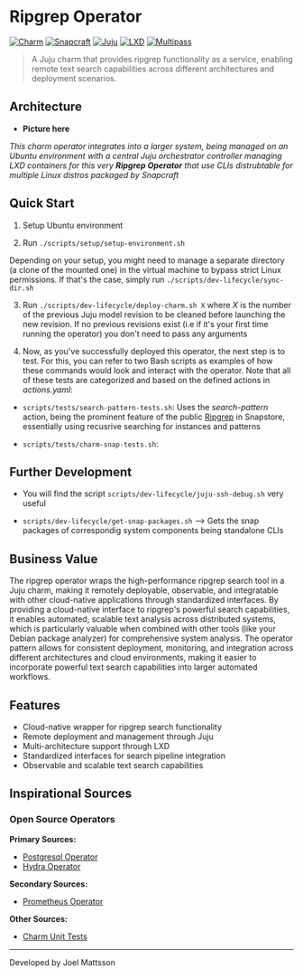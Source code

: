 # Ripgrep Operator

[![Charm](https://img.shields.io/badge/Charm-ripgrep--operator-blue)](https://charmhub.io)
[![Snapcraft](https://img.shields.io/badge/Snapcraft-Package-green)](https://snapcraft.io)
[![Juju](https://img.shields.io/badge/Juju-2.9+-purple)](https://juju.is/)
[![LXD](https://img.shields.io/badge/LXD-5.0+-orange)](https://linuxcontainers.org/lxd)
[![Multipass](https://img.shields.io/badge/Multipass-1.12+-lightblue)](https://multipass.run)

> A Juju charm that provides ripgrep functionality as a service, enabling remote text search capabilities across different architectures and deployment scenarios.


## Architecture

- **Picture here**

*This charm operator integrates into a larger system, being managed on an Ubuntu environment with a central Juju orchestrator controller managing LXD containers for this very **Ripgrep Operator** that use CLIs distrubtable for multiple Linux distros packaged by Snapcraft*


## Quick Start

1. Setup Ubuntu environment

2. Run `./scripts/setup/setup-environment.sh`

Depending on your setup, you might need to manage a separate directory (a clone of the mounted one) in the virtual machine to bypass strict Linux permissions. If that's the case, simply run `./scripts/dev-lifecycle/sync-dir.sh`

3. Run `./scripts/dev-lifecycle/deploy-charm.sh X` where *X* is the number of the previous Juju model revision to be cleaned before launching the new revision. If no previous revisions exist (i.e if it's your first time running the operator) you don't need to pass any arguments


4. Now, as you've successfully deployed this operator, the next step is to test. For this, you can refer to two Bash scripts as examples of how these commands would look and interact with the operator. Note that all of these tests are categorized and based on the defined actions in *actions.yaml*:

- `scripts/tests/search-pattern-tests.sh`: Uses the *search-pattern* action, being the prominent feature of the public [Ripgrep](https://snapcraft.io/ripgrep) in Snapstore, essentially using recusrive searching for instances and patterns


- `scripts/tests/charm-snap-tests.sh`: 



## Further Development


- You will find the script `scripts/dev-lifecycle/juju-ssh-debug.sh` very useful

- `scripts/dev-lifecycle/get-snap-packages.sh` --> Gets the snap packages of correspondig system components being standalone CLIs




## Business Value

The ripgrep operator wraps the high-performance ripgrep search tool in a Juju charm, making it remotely deployable, observable, and integratable with other cloud-native applications through standardized interfaces. By providing a cloud-native interface to ripgrep's powerful search capabilities, it enables automated, scalable text analysis across distributed systems, which is particularly valuable when combined with other tools (like your Debian package analyzer) for comprehensive system analysis. The operator pattern allows for consistent deployment, monitoring, and integration across different architectures and cloud environments, making it easier to incorporate powerful text search capabilities into larger automated workflows.




## Features

- Cloud-native wrapper for ripgrep search functionality
- Remote deployment and management through Juju
- Multi-architecture support through LXD
- Standardized interfaces for search pipeline integration
- Observable and scalable text search capabilities



## Inspirational Sources


### Open Source Operators

**Primary Sources:**

- [Postgresql Operator](https://github.com/canonical/postgresql-operator/tree/main?tab=security-ov-file)
- [Hydra Operator](https://github.com/canonical/hydra-operator)

**Secondary Sources:**

- [Prometheus Operator](https://github.com/canonical/prometheus-k8s-operator/tree/main)

**Other Sources:**

- [Charm Unit Tests](https://ops.readthedocs.io/en/latest/howto/write-unit-tests-for-a-charm.html)



---

Developed by Joel Mattsson